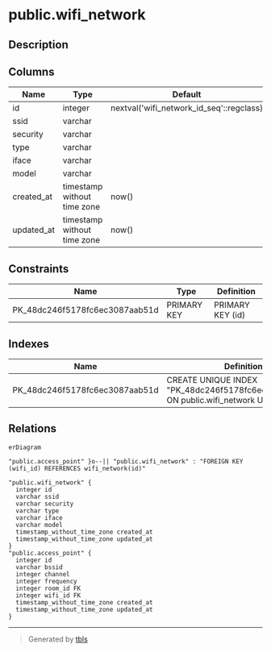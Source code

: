 # public.wifi_network

## Description

## Columns

| Name | Type | Default | Nullable | Children | Parents | Comment |
| ---- | ---- | ------- | -------- | -------- | ------- | ------- |
| id | integer | nextval('wifi_network_id_seq'::regclass) | false | [public.access_point](public.access_point.md) |  |  |
| ssid | varchar |  | false |  |  |  |
| security | varchar |  | false |  |  |  |
| type | varchar |  | false |  |  |  |
| iface | varchar |  | false |  |  |  |
| model | varchar |  | false |  |  |  |
| created_at | timestamp without time zone | now() | false |  |  |  |
| updated_at | timestamp without time zone | now() | false |  |  |  |

## Constraints

| Name | Type | Definition |
| ---- | ---- | ---------- |
| PK_48dc246f5178fc6ec3087aab51d | PRIMARY KEY | PRIMARY KEY (id) |

## Indexes

| Name | Definition |
| ---- | ---------- |
| PK_48dc246f5178fc6ec3087aab51d | CREATE UNIQUE INDEX "PK_48dc246f5178fc6ec3087aab51d" ON public.wifi_network USING btree (id) |

## Relations

```mermaid
erDiagram

"public.access_point" }o--|| "public.wifi_network" : "FOREIGN KEY (wifi_id) REFERENCES wifi_network(id)"

"public.wifi_network" {
  integer id
  varchar ssid
  varchar security
  varchar type
  varchar iface
  varchar model
  timestamp_without_time_zone created_at
  timestamp_without_time_zone updated_at
}
"public.access_point" {
  integer id
  varchar bssid
  integer channel
  integer frequency
  integer room_id FK
  integer wifi_id FK
  timestamp_without_time_zone created_at
  timestamp_without_time_zone updated_at
}
```

---

> Generated by [tbls](https://github.com/k1LoW/tbls)
